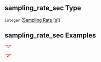## sampling_rate_sec Type

`integer` ([Sampling Rate \[s\]](iea43_wra_data_model-properties-measurement-location-measurement-location-properties-logger-configuration-logger-configuration-properties-sampling-rate-s.md))

## sampling_rate_sec Examples

```json
"1"
```

```json
"2"
```
